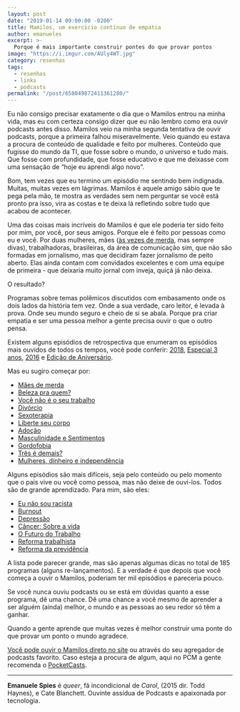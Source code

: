 ```yaml
---
layout: post
date: "2019-01-14 09:00:00 -0200"
title: Mamilos, um exercício contínuo de empatia
author: emanueles
excerpt: >-
  Porque é mais importante construir pontes do que provar pontos
image: "https://i.imgur.com/AUly4WT.jpg"
category: resenhas
tags:
  - resenhas
  - links
  - podcasts
permalink: "/post/658049872411361280/"
---
```


Eu não consigo precisar exatamente o dia que o Mamilos entrou na minha vida, mas eu com certeza consigo dizer que eu não lembro como era ouvir podcasts antes disso. Mamilos veio na minha segunda tentativa de ouvir podcasts, porque a primeira falhou miseravelmente. Veio quando eu estava a procura de conteúdo de qualidade e feito por mulheres. Conteúdo que fugisse do mundo da TI, que fosse sobre o mundo, o universo e tudo mais. Que fosse com profundidade, que fosse educativo e que me deixasse com uma sensação de “hoje eu aprendi algo novo”.

Bom, tem vezes que eu termino um episódio me sentindo bem indignada. Muitas, muitas vezes em lágrimas. Mamilos é aquele amigo sábio que te pega pela mão, te mostra as verdades sem nem perguntar se você está pronto pra isso, vira as costas e te deixa lá refletindo sobre tudo que acabou de acontecer.

Uma das coisas mais incríveis do Mamilos é que ele poderia ter sido feito por mim, por você, por seus amigos. Porque ele é feito por pessoas como eu e você. Por duas mulheres, mães ([às vezes de merda](https://pca.st/cwIz), mas sempre divas), trabalhadoras, brasileiras, da área de comunicação sim, que não são formadas em jornalismo, mas que decidiram fazer jornalismo de peito aberto. Elas ainda contam com convidados excelentes e com uma equipe de primeira - que deixaria muito jornal com inveja, quiçá já não deixa.

O resultado?

Programas sobre temas polêmicos discutidos com embasamento onde os dois lados da história tem vez. Onde a sua verdade, caro leitor, é levada à prova. Onde seu mundo seguro e cheio de si se abala. Porque pra criar empatia e ser uma pessoa melhor a gente precisa ouvir o que o outro pensa.

Existem alguns episódios de retrospectiva que enumeram os episódios mais ouvidos de todos os tempos, você pode conferir: [2018](https://www.b9.com.br/101713/mamilos-177-retrospectiva-2018/), [Especial 3 anos](https://pca.st/YPC6), [2016](https://www.b9.com.br/69239/mamilos-95-retrospectiva-2016/) e [Edição de Aniversário](https://pca.st/dC4A).

Mas eu sugiro começar por:

- [Mães de merda](https://pca.st/cwIz)
- [Beleza pra quem?](https://pca.st/reL4)
- [Você não é o seu trabalho](https://pca.st/6OsR)
- [Divórcio](https://pca.st/pr3K)
- [Sexoterapia](https://pca.st/h6hd)
- [Liberte seu corpo](https://pca.st/h6hd)
- [Adoção](https://pca.st/D6KW)
- [Masculinidade e Sentimentos](https://pca.st/GAv5)
- [Gordofobia](https://pca.st/W53G)
- [Três é demais?](https://pca.st/9jgy)
- [Mulheres, dinheiro e independência](https://pca.st/l9Vm)

Alguns episódios são mais difíceis, seja pelo conteúdo ou pelo momento que o país vive ou você como pessoa, mas não deixe de ouvi-los. Todos são de grande aprendizado. Para mim, são eles:

- [Eu não sou racista](https://pca.st/B748)
- [Burnout](https://pca.st/J11y)
- [Depressão](https://pca.st/J104)
- [Câncer: Sobre a vida](https://pca.st/96rL)
- [O Futuro do Trabalho](https://pca.st/O51Y)
- [Reforma trabalhista](https://pca.st/s5Kx)
- [Reforma da previdência](https://pca.st/p660)

A lista pode parecer grande, mas são apenas algumas dicas no total de 185 programas (alguns re-lançamentos). E a verdade é que depois que você começa a ouvir o Mamilos, poderiam ter mil episódios e pareceria pouco.

Se você nunca ouviu podcasts ou se está em dúvidas quanto a esse programa, dê uma chance. Dê uma chance a você mesmo de aprender a ser alguém (ainda) melhor, o mundo e as pessoas ao seu redor só têm a ganhar.

Quando a gente aprende que muitas vezes é melhor construir uma ponte do que provar um ponto o mundo agradece.

[Você pode ouvir o Mamilos direto no site](https://www.b9.com.br/podcasts/mamilos/) ou através do seu agregador de podcasts favorito. Caso esteja a procura de algum, aqui no PCM a gente recomenda o [PocketCasts](https://www.pocketcasts.com).

---

**Emanuele Spies** é _queer_, fã incondicional de _Carol_, (2015 dir. Todd Haynes), e Cate Blanchett. Ouvinte assídua de Podcasts e apaixonada por tecnologia.
